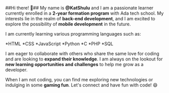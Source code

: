 ##Hi there! 👋##
My name is __@KatShulu__ and I am a passionate learner currently enrolled in a __2-year formation program__ with Ada tech school. My interests lie in the realm of __back-end development__, and I am excited to explore the possibility of __mobile development__ in the future.

I am currently learning various programming languages such as:

*HTML
*CSS
*JavaScript
*Python
*C
*PHP
*SQL

I am eager to collaborate with others who share the same love for coding and are looking to __expand their knowledge__. I am always on the lookout for __new learning opportunities and challenges__ to help me grow as a developer.

When I am not coding, you can find me exploring new technologies or indulging in some __gaming fun__. Let's connect and have fun with code! 😄
